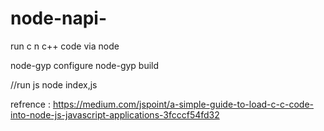 # node-napi-

run c n c++ code via node

node-gyp configure
node-gyp build

//run js
node index,js

refrence :
https://medium.com/jspoint/a-simple-guide-to-load-c-c-code-into-node-js-javascript-applications-3fcccf54fd32

